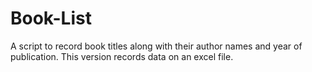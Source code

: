 # Book-List
A script to record book titles along with their author names and year of publication.
This version records data on an excel file.
